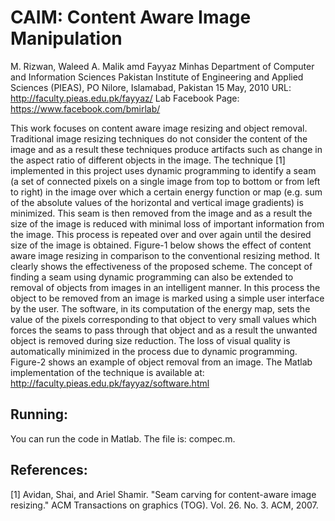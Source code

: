 # CAIM: Content Aware Image Manipulation

M. Rizwan, Waleed A. Malik amd Fayyaz Minhas
Department of Computer and Information Sciences 
Pakistan Institute of Engineering and Applied Sciences (PIEAS), PO Nilore, Islamabad, Pakistan
15 May, 2010
URL: http://faculty.pieas.edu.pk/fayyaz/ 
Lab Facebook Page: https://www.facebook.com/bmirlab/ 


This work focuses on content aware image resizing and object removal. Traditional image resizing techniques do not consider the content of the image and as a result these techniques produce artifacts such as change in the aspect ratio of different objects in the image. The technique [1] implemented in this project uses dynamic programming to identify a seam (a set of connected pixels on a single image from top to bottom or from left to right) in the image over which a certain energy function or map (e.g. sum of the absolute values of the horizontal and vertical image gradients) is minimized. This seam is then removed from the image and as a result the size of the image is reduced with minimal loss of important information from the image. This process is repeated over and over again until the desired size of the image is obtained. Figure-1 below shows the effect of content aware image resizing in comparison to the conventional resizing method. It clearly shows the effectiveness of the proposed scheme. The concept of finding a seam using dynamic programming can also be extended to removal of objects from images in an intelligent manner. In this process the object to be removed from an image is marked using a simple user interface by the user. The software, in its computation of the energy map, sets the value of the pixels corresponding to that object to very small values which forces the seams to pass through that object and as a result the unwanted object is removed during size reduction. The loss of visual quality is automatically minimized in the process due to dynamic programming. Figure-2 shows an example of object removal from an image. The Matlab implementation of the technique is available at: 
http://faculty.pieas.edu.pk/fayyaz/software.html 

## Running: 
You can run the code in Matlab. The file is: compec.m.

## References:
[1] Avidan, Shai, and Ariel Shamir. "Seam carving for content-aware image resizing." ACM Transactions on graphics (TOG). Vol. 26. No. 3. ACM, 2007.

